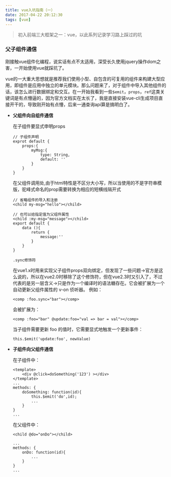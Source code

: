 ```yaml
---
title: vue入坑指南（一）
date: 2017-04-22 20:12:30
tags: [vue]
---
```

> 初入前端三大框架之一：vue，以此系列记录学习路上踩过的坑

### 父子组件通信
刚接触vue组件化编程，说实话有点不太适用，深受长久使用jquery操作dom之害，一开始使用vue就踩坑了。

vue的一大重大思想就是推荐我们使用小型、自包含的可复用的组件来构建大型应用，即组件是应用中独立的单元模块。那么问题来了，对于组件中导入其他组件的话，该怎么进行数据绑定和交互。在一开始我看到一些`$emit`，`props`，`ref`这类关键词是有点懵逼的，因为官方文档实在太长了，我是直接安装vue-cli生成项目直接开干的，导致刚开始有点懵，后来一通查询api算是搞明白了。

- **父组件向自组件通信**

    在子组件要显式申明props
    ```
    // 子组件声明
    exprot default {
        props:{
            myMsg:{
                type: String,
                default: ''
            }
        }
    }
    ```
    在父组件调用处,由于html特性是不区分大小写，所以当使用的不是字符串模版，驼峰式命名的prop需要转换为相应的短横线隔开式
    ```
    // 省略组件的导入和注册
    <child my-msg="hello"></child>

    // 也可以给指定值为父组件属性
    <child :my-msg="message"></child>
    export default {
        data (){
            return {
                message:''
            }
        }
    }
    ```
    `.sync修饰符`

    在vue1.x时用来实现父子组件props双向绑定，但发现了一些问题->官方是这么说的，所以在vue2.0时移除了这个修饰符，但在vue2.3时又引入了，不过代表的是另一层含义->只是作为一个编译时的语法糖存在。它会被扩展为一个自动更新父组件属性的 v-on 侦听器。
    例如：

    ```
    <comp :foo.sync="bar"></comp>
    ```
    会被扩展为：
    ```
    <comp :foo="bar" @update:foo="val => bar = val"></comp>
    ```
    当子组件需要更新 foo 的值时，它需要显式地触发一个更新事件：
    ```
    this.$emit('update:foo', newValue)
    ```


- **子组件向父组件通信**

    在子组件中：
    ```
    <template>
        <div @click=doSomething('123') ></div>
    </template>
    ...
    methods: {
        doSomething: function(id){
            this.$emit('do',id);
            ...
        }
    }
    ...
    ```
    在父组件中：
    ```
    <child @do="onDo"></child>

    ...
    methods: {
        onDo: function(id){
            ...
        }
    }
    ...
    ```
